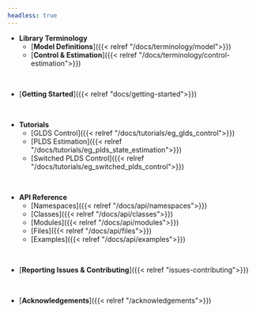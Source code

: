 ```yaml
---
headless: true
---
```


- **Library Terminology**
  - [**Model Definitions**]({{< relref "/docs/terminology/model">}})
  - [**Control & Estimation**]({{< relref "/docs/terminology/control-estimation">}})

<br />

- [**Getting Started**]({{< relref "docs/getting-started">}})

<br />

- **Tutorials**
  - [GLDS Control]({{< relref "/docs/tutorials/eg_glds_control">}})
  - [PLDS Estimation]({{< relref "/docs/tutorials/eg_plds_state_estimation">}})
  - [Switched PLDS Control]({{< relref "/docs/tutorials/eg_switched_plds_control">}})

<br />

- **API Reference**
  - [Namespaces]({{< relref "/docs/api/namespaces">}})
  - [Classes]({{< relref "/docs/api/classes">}})
  - [Modules]({{< relref "/docs/api/modules">}})
  - [Files]({{< relref "/docs/api/files">}})
  - [Examples]({{< relref "/docs/api/examples">}})

<br />

- [**Reporting Issues & Contributing**]({{< relref "issues-contributing">}})

<br />

- [**Acknowledgements**]({{< relref "/acknowledgements">}})

<br />
